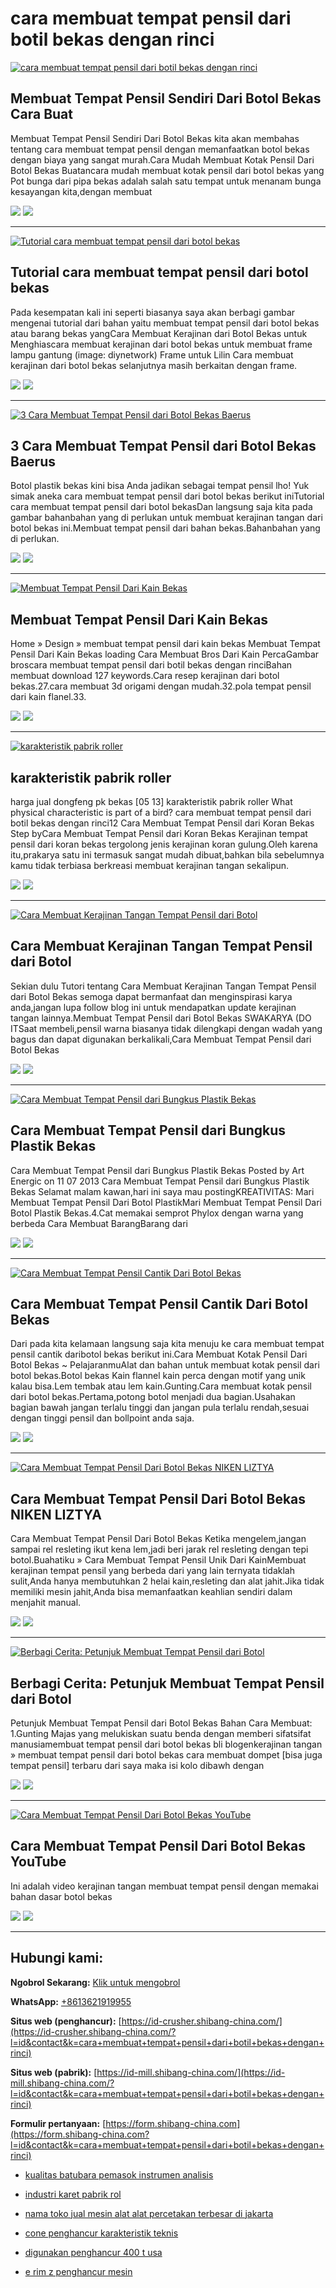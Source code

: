 # cara membuat tempat pensil dari botil bekas dengan rinci

<a href="https://swt.shibang-china.com/?l=id&img&k=cara+membuat+tempat+pensil+dari+botil+bekas+dengan+rinci" target="_blank">![cara membuat tempat pensil dari botil bekas dengan rinci](http://static.shibang-china.com/all-800x300/829.jpg)</a>

## Membuat Tempat Pensil Sendiri Dari Botol Bekas Cara Buat
Membuat Tempat Pensil Sendiri Dari Botol Bekas kita akan membahas tentang cara membuat tempat pensil dengan memanfaatkan botol bekas dengan biaya yang sangat murah.Cara Mudah Membuat Kotak Pensil Dari Botol Bekas Buatancara mudah membuat kotak pensil dari botol bekas yang Pot bunga dari pipa bekas adalah salah satu tempat untuk menanam bunga kesayangan kita,dengan membuat


<a href="https://whatsapp.shibangsoft.com/WhatsApp.php" target="_blank" title="WhatsApp">![](http://static.shibang-china.com/icon/whatsapp.png)</a> <a href="https://swt.shibang-china.com/?l=id&icon&k=cara+membuat+tempat+pensil+dari+botil+bekas+dengan+rinci" target="_blank">![](http://static.shibang-china.com/icon/chat-id.png)</a>

---

<a href="https://swt.shibang-china.com/?l=id&img&k=cara+membuat+tempat+pensil+dari+botil+bekas+dengan+rinci" target="_blank">![Tutorial cara membuat tempat pensil dari botol bekas](http://static.shibang-china.com/all-800x300/94.jpg)</a>

## Tutorial cara membuat tempat pensil dari botol bekas
Pada kesempatan kali ini seperti biasanya saya akan berbagi gambar mengenai tutorial dari bahan yaitu membuat tempat pensil dari botol bekas atau barang bekas yangCara Membuat Kerajinan dari Botol Bekas untuk Menghiascara membuat kerajinan dari botol bekas untuk membuat frame lampu gantung (image: diynetwork) Frame untuk Lilin Cara membuat kerajinan dari botol bekas selanjutnya masih berkaitan dengan frame.


<a href="https://whatsapp.shibangsoft.com/WhatsApp.php" target="_blank" title="WhatsApp">![](http://static.shibang-china.com/icon/whatsapp.png)</a> <a href="https://swt.shibang-china.com/?l=id&icon&k=cara+membuat+tempat+pensil+dari+botil+bekas+dengan+rinci" target="_blank">![](http://static.shibang-china.com/icon/chat-id.png)</a>

---

<a href="https://swt.shibang-china.com/?l=id&img&k=cara+membuat+tempat+pensil+dari+botil+bekas+dengan+rinci" target="_blank">![3 Cara Membuat Tempat Pensil dari Botol Bekas Baerus](http://static.shibang-china.com/all-800x300/520.jpg)</a>

## 3 Cara Membuat Tempat Pensil dari Botol Bekas Baerus
Botol plastik bekas kini bisa Anda jadikan sebagai tempat pensil lho! Yuk simak aneka cara membuat tempat pensil dari botol bekas berikut iniTutorial cara membuat tempat pensil dari botol bekasDan langsung saja kita pada gambar bahanbahan yang di perlukan untuk membuat kerajinan tangan dari botol bekas ini.Membuat tempat pensil dari bahan bekas.Bahanbahan yang di perlukan.


<a href="https://whatsapp.shibangsoft.com/WhatsApp.php" target="_blank" title="WhatsApp">![](http://static.shibang-china.com/icon/whatsapp.png)</a> <a href="https://swt.shibang-china.com/?l=id&icon&k=cara+membuat+tempat+pensil+dari+botil+bekas+dengan+rinci" target="_blank">![](http://static.shibang-china.com/icon/chat-id.png)</a>

---

<a href="https://swt.shibang-china.com/?l=id&img&k=cara+membuat+tempat+pensil+dari+botil+bekas+dengan+rinci" target="_blank">![Membuat Tempat Pensil Dari Kain Bekas](http://static.shibang-china.com/all-800x300/949.jpg)</a>

## Membuat Tempat Pensil Dari Kain Bekas
Home » Design » membuat tempat pensil dari kain bekas Membuat Tempat Pensil Dari Kain Bekas loading Cara Membuat Bros Dari Kain PercaGambar broscara membuat tempat pensil dari botil bekas dengan rinciBahan membuat download 127 keywords.Cara resep kerajinan dari botol bekas.27.cara membuat 3d origami dengan mudah.32.pola tempat pensil dari kain flanel.33.


<a href="https://whatsapp.shibangsoft.com/WhatsApp.php" target="_blank" title="WhatsApp">![](http://static.shibang-china.com/icon/whatsapp.png)</a> <a href="https://swt.shibang-china.com/?l=id&icon&k=cara+membuat+tempat+pensil+dari+botil+bekas+dengan+rinci" target="_blank">![](http://static.shibang-china.com/icon/chat-id.png)</a>

---

<a href="https://swt.shibang-china.com/?l=id&img&k=cara+membuat+tempat+pensil+dari+botil+bekas+dengan+rinci" target="_blank">![karakteristik pabrik roller](http://static.shibang-china.com/all-800x300/1489.jpg)</a>

## karakteristik pabrik roller
harga jual dongfeng pk bekas [05 13] karakteristik pabrik roller What physical characteristic is part of a bird? cara membuat tempat pensil dari botil bekas dengan rinci12 Cara Membuat Tempat Pensil dari Koran Bekas Step byCara Membuat Tempat Pensil dari Koran Bekas Kerajinan tempat pensil dari koran bekas tergolong jenis kerajinan koran gulung.Oleh karena itu,prakarya satu ini termasuk sangat mudah dibuat,bahkan bila sebelumnya kamu tidak terbiasa berkreasi membuat kerajinan tangan sekalipun.


<a href="https://whatsapp.shibangsoft.com/WhatsApp.php" target="_blank" title="WhatsApp">![](http://static.shibang-china.com/icon/whatsapp.png)</a> <a href="https://swt.shibang-china.com/?l=id&icon&k=cara+membuat+tempat+pensil+dari+botil+bekas+dengan+rinci" target="_blank">![](http://static.shibang-china.com/icon/chat-id.png)</a>

---

<a href="https://swt.shibang-china.com/?l=id&img&k=cara+membuat+tempat+pensil+dari+botil+bekas+dengan+rinci" target="_blank">![Cara Membuat Kerajinan Tangan Tempat Pensil dari Botol](http://static.shibang-china.com/all-800x300/838.jpg)</a>

## Cara Membuat Kerajinan Tangan Tempat Pensil dari Botol
Sekian dulu Tutori tentang Cara Membuat Kerajinan Tangan Tempat Pensil dari Botol Bekas semoga dapat bermanfaat dan menginspirasi karya anda,jangan lupa follow blog ini untuk mendapatkan update kerajinan tangan lainnya.Membuat Tempat Pensil dari Botol Bekas SWAKARYA (DO ITSaat membeli,pensil warna biasanya tidak dilengkapi dengan wadah yang bagus dan dapat digunakan berkalikali,Cara Membuat Tempat Pensil dari Botol Bekas


<a href="https://whatsapp.shibangsoft.com/WhatsApp.php" target="_blank" title="WhatsApp">![](http://static.shibang-china.com/icon/whatsapp.png)</a> <a href="https://swt.shibang-china.com/?l=id&icon&k=cara+membuat+tempat+pensil+dari+botil+bekas+dengan+rinci" target="_blank">![](http://static.shibang-china.com/icon/chat-id.png)</a>

---

<a href="https://swt.shibang-china.com/?l=id&img&k=cara+membuat+tempat+pensil+dari+botil+bekas+dengan+rinci" target="_blank">![Cara Membuat Tempat Pensil dari Bungkus Plastik Bekas](http://static.shibang-china.com/all-800x300/318.jpg)</a>

## Cara Membuat Tempat Pensil dari Bungkus Plastik Bekas
Cara Membuat Tempat Pensil dari Bungkus Plastik Bekas Posted by Art Energic on 11 07 2013 Cara Membuat Tempat Pensil dari Bungkus Plastik Bekas Selamat malam kawan,hari ini saya mau postingKREATIVITAS: Mari Membuat Tempat Pensil Dari Botol PlastikMari Membuat Tempat Pensil Dari Botol Plastik Bekas.4.Cat memakai semprot Phylox dengan warna yang berbeda Cara Membuat BarangBarang dari


<a href="https://whatsapp.shibangsoft.com/WhatsApp.php" target="_blank" title="WhatsApp">![](http://static.shibang-china.com/icon/whatsapp.png)</a> <a href="https://swt.shibang-china.com/?l=id&icon&k=cara+membuat+tempat+pensil+dari+botil+bekas+dengan+rinci" target="_blank">![](http://static.shibang-china.com/icon/chat-id.png)</a>

---

<a href="https://swt.shibang-china.com/?l=id&img&k=cara+membuat+tempat+pensil+dari+botil+bekas+dengan+rinci" target="_blank">![Cara Membuat Tempat Pensil Cantik Dari Botol Bekas](http://static.shibang-china.com/all-800x300/1144.jpg)</a>

## Cara Membuat Tempat Pensil Cantik Dari Botol Bekas
Dari pada kita kelamaan langsung saja kita menuju ke cara membuat tempat pensil cantik daribotol bekas berikut ini.Cara Membuat Kotak Pensil Dari Botol Bekas ~ PelajaranmuAlat dan bahan untuk membuat kotak pensil dari botol bekas.Botol bekas Kain flannel kain perca dengan motif yang unik kalau bisa.Lem tembak atau lem kain.Gunting.Cara membuat kotak pensil dari botol bekas.Pertama,potong botol menjadi dua bagian.Usahakan bagian bawah jangan terlalu tinggi dan jangan pula terlalu rendah,sesuai dengan tinggi pensil dan bollpoint anda saja.


<a href="https://whatsapp.shibangsoft.com/WhatsApp.php" target="_blank" title="WhatsApp">![](http://static.shibang-china.com/icon/whatsapp.png)</a> <a href="https://swt.shibang-china.com/?l=id&icon&k=cara+membuat+tempat+pensil+dari+botil+bekas+dengan+rinci" target="_blank">![](http://static.shibang-china.com/icon/chat-id.png)</a>

---

<a href="https://swt.shibang-china.com/?l=id&img&k=cara+membuat+tempat+pensil+dari+botil+bekas+dengan+rinci" target="_blank">![Cara Membuat Tempat Pensil Dari Botol Bekas NIKEN LIZTYA](http://static.shibang-china.com/all-800x300/1364.jpg)</a>

## Cara Membuat Tempat Pensil Dari Botol Bekas NIKEN LIZTYA
Cara Membuat Tempat Pensil Dari Botol Bekas Ketika mengelem,jangan sampai rel resleting ikut kena lem,jadi beri jarak rel resleting dengan tepi botol.Buahatiku » Cara Membuat Tempat Pensil Unik Dari KainMembuat kerajinan tempat pensil yang berbeda dari yang lain ternyata tidaklah sulit,Anda hanya membutuhkan 2 helai kain,resleting dan alat jahit.Jika tidak memiliki mesin jahit,Anda bisa memanfaatkan keahlian sendiri dalam menjahit manual.


<a href="https://whatsapp.shibangsoft.com/WhatsApp.php" target="_blank" title="WhatsApp">![](http://static.shibang-china.com/icon/whatsapp.png)</a> <a href="https://swt.shibang-china.com/?l=id&icon&k=cara+membuat+tempat+pensil+dari+botil+bekas+dengan+rinci" target="_blank">![](http://static.shibang-china.com/icon/chat-id.png)</a>

---

<a href="https://swt.shibang-china.com/?l=id&img&k=cara+membuat+tempat+pensil+dari+botil+bekas+dengan+rinci" target="_blank">![Berbagi Cerita: Petunjuk Membuat Tempat Pensil dari Botol](http://static.shibang-china.com/all-800x300/169.jpg)</a>

## Berbagi Cerita: Petunjuk Membuat Tempat Pensil dari Botol
Petunjuk Membuat Tempat Pensil dari Botol Bekas Bahan Cara Membuat: 1.Gunting Majas yang melukiskan suatu benda dengan memberi sifatsifat manusiamembuat tempat pensil dari botol bekas bli blogenkerajinan tangan » membuat tempat pensil dari botol bekas cara membuat dompet [bisa juga tempat pensil] terbaru dari saya maka isi kolo dibawh dengan


<a href="https://whatsapp.shibangsoft.com/WhatsApp.php" target="_blank" title="WhatsApp">![](http://static.shibang-china.com/icon/whatsapp.png)</a> <a href="https://swt.shibang-china.com/?l=id&icon&k=cara+membuat+tempat+pensil+dari+botil+bekas+dengan+rinci" target="_blank">![](http://static.shibang-china.com/icon/chat-id.png)</a>

---

<a href="https://swt.shibang-china.com/?l=id&img&k=cara+membuat+tempat+pensil+dari+botil+bekas+dengan+rinci" target="_blank">![Cara Membuat Tempat Pensil Dari Botol Bekas YouTube](http://static.shibang-china.com/all-800x300/52.jpg)</a>

## Cara Membuat Tempat Pensil Dari Botol Bekas YouTube
Ini adalah video kerajinan tangan membuat tempat pensil dengan memakai bahan dasar botol bekas

<a href="https://whatsapp.shibangsoft.com/WhatsApp.php" target="_blank" title="WhatsApp">![](http://static.shibang-china.com/icon/whatsapp.png)</a> <a href="https://swt.shibang-china.com/?l=id&icon&k=cara+membuat+tempat+pensil+dari+botil+bekas+dengan+rinci" target="_blank">![](http://static.shibang-china.com/icon/chat-id.png)</a>

---
## Hubungi kami:

**Ngobrol Sekarang:** [Klik untuk mengobrol](https://swt.shibang-china.com?l=id&contact&k=cara+membuat+tempat+pensil+dari+botil+bekas+dengan+rinci)

**WhatsApp:**  [+8613621919955](https://whatsapp.shibangsoft.com/WhatsApp.php)

**Situs web (penghancur):** [https://id-crusher.shibang-china.com/](https://id-crusher.shibang-china.com/?l=id&contact&k=cara+membuat+tempat+pensil+dari+botil+bekas+dengan+rinci)

**Situs web (pabrik):** [https://id-mill.shibang-china.com/](https://id-mill.shibang-china.com/?l=id&contact&k=cara+membuat+tempat+pensil+dari+botil+bekas+dengan+rinci)

**Formulir pertanyaan:** [https://form.shibang-china.com](https://form.shibang-china.com?l=id&contact&k=cara+membuat+tempat+pensil+dari+botil+bekas+dengan+rinci)

* [kualitas batubara pemasok instrumen analisis](../38/kualitas%20batubara%20pemasok%20instrumen%20analisis.md)

* [industri karet pabrik rol](../36/industri%20karet%20pabrik%20rol.md)

* [nama toko jual mesin alat alat percetakan terbesar di jakarta](../34/nama%20toko%20jual%20mesin%20alat%20alat%20percetakan%20terbesar%20di%20jakarta.md)

* [cone penghancur karakteristik teknis](../33/cone%20penghancur%20karakteristik%20teknis.md)

* [digunakan penghancur 400 t usa](../38/digunakan%20penghancur%20400%20t%20usa.md)

* [e rim z penghancur mesin](../40/e%20rim%20z%20penghancur%20mesin.md)